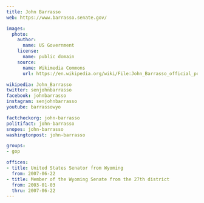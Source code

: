 ```yaml
---
title: John Barrasso
web: https://www.barrasso.senate.gov/

images:
  photo:
    author:
      name: US Government
    license:
      name: public domain
    source:
      name: Wikimedia Commons
      url: https://en.wikipedia.org/wiki/File:John_Barrasso_official_portrait_112th_Congress.jpg

wikipedia: John_Barrasso
twitter: senjohnbarrasso
facebook: johnbarrasso
instagram: senjohnbarrasso
youtube: barrassowyo

factcheckorg: john-barrasso
politifact: john-barrasso
snopes: john-barrasso
washingtonpost: john-barrasso

groups:
- gop

offices:
- title: United States Senator from Wyoming
  from: 2007-06-22
- title: Member of the Wyoming Senate from the 27th district
  from: 2003-01-03
  thru: 2007-06-22
---
```

